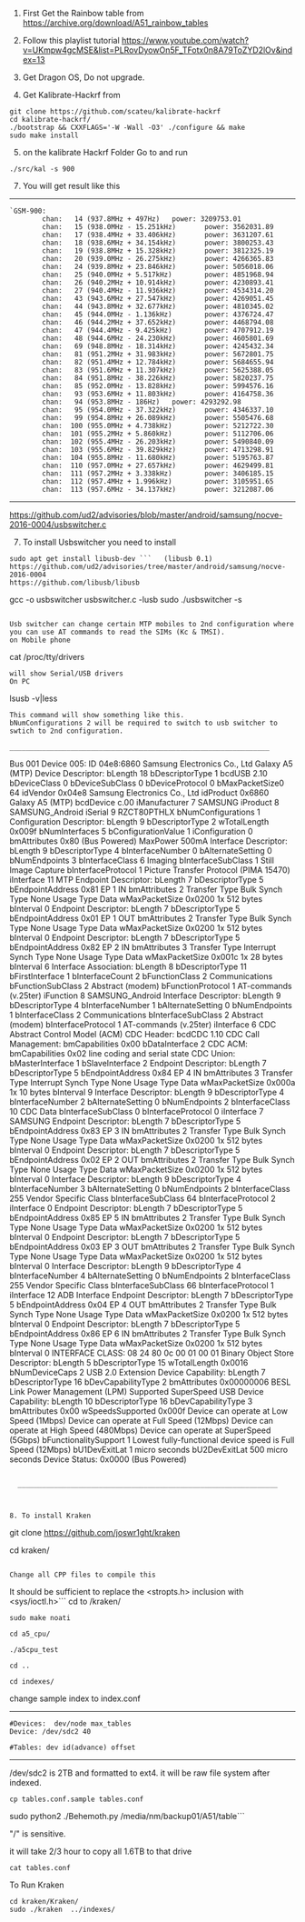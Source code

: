1. First Get the Rainbow table from  https://archive.org/download/A51_rainbow_tables
2. Follow this playlist tutorial https://www.youtube.com/watch?v=UKmpw4gcMSE&list=PLRovDyowOn5F_TFotx0n8A79ToZYD2lOv&index=13

3. Get Dragon OS, Do not upgrade.

4. Get Kalibrate-Hackrf from
```
git clone https://github.com/scateu/kalibrate-hackrf
cd kalibrate-hackrf/
./bootstrap && CXXFLAGS='-W -Wall -O3' ./configure && make
sudo make install
```
5. on the kalibrate Hackrf Folder Go to and run
```
./src/kal -s 900
```
7. You will get result like this

  ________________________________________________________________
```
`GSM-900:
        chan:   14 (937.8MHz + 497Hz)   power: 3209753.01
        chan:   15 (938.0MHz - 15.251kHz)       power: 3562031.89
        chan:   17 (938.4MHz + 33.406kHz)       power: 3631207.61
        chan:   18 (938.6MHz + 34.154kHz)       power: 3800253.43
        chan:   19 (938.8MHz + 15.328kHz)       power: 3812325.19
        chan:   20 (939.0MHz - 26.275kHz)       power: 4266365.83
        chan:   24 (939.8MHz + 23.846kHz)       power: 5056018.06
        chan:   25 (940.0MHz + 5.517kHz)        power: 4851968.94
        chan:   26 (940.2MHz + 10.914kHz)       power: 4230893.41
        chan:   27 (940.4MHz - 11.936kHz)       power: 4534314.20
        chan:   43 (943.6MHz + 27.547kHz)       power: 4269051.45
        chan:   44 (943.8MHz + 32.677kHz)       power: 4810345.02
        chan:   45 (944.0MHz - 1.136kHz)        power: 4376724.47
        chan:   46 (944.2MHz + 37.652kHz)       power: 4468794.08
        chan:   47 (944.4MHz - 9.425kHz)        power: 4707912.19
        chan:   48 (944.6MHz - 24.230kHz)       power: 4605801.69
        chan:   69 (948.8MHz - 18.314kHz)       power: 4245432.34
        chan:   81 (951.2MHz + 31.983kHz)       power: 5672801.75
        chan:   82 (951.4MHz + 12.784kHz)       power: 5684655.94
        chan:   83 (951.6MHz + 11.307kHz)       power: 5625388.05
        chan:   84 (951.8MHz - 38.226kHz)       power: 5820237.75
        chan:   85 (952.0MHz - 13.828kHz)       power: 5994576.16
        chan:   93 (953.6MHz + 11.803kHz)       power: 4164758.36
        chan:   94 (953.8MHz - 186Hz)   power: 4293292.98
        chan:   95 (954.0MHz - 37.322kHz)       power: 4346337.10
        chan:   99 (954.8MHz + 26.089kHz)       power: 5505476.68
        chan:  100 (955.0MHz + 4.738kHz)        power: 5212722.30
        chan:  101 (955.2MHz + 5.860kHz)        power: 5112706.06
        chan:  102 (955.4MHz - 26.203kHz)       power: 5490840.09
        chan:  103 (955.6MHz - 39.829kHz)       power: 4713298.91
        chan:  104 (955.8MHz - 11.680kHz)       power: 5195763.87
        chan:  110 (957.0MHz + 27.657kHz)       power: 4629499.81
        chan:  111 (957.2MHz + 3.338kHz)        power: 3406185.15
        chan:  112 (957.4MHz + 1.996kHz)        power: 3105951.65
        chan:  113 (957.6MHz - 34.137kHz)       power: 3212087.06
```  
________________________________________________________________



https://github.com/ud2/advisories/blob/master/android/samsung/nocve-2016-0004/usbswitcher.c

7. To install Usbswitcher you need to install
```
sudo apt get install libusb-dev ```   (libusb 0.1)
https://github.com/ud2/advisories/tree/master/android/samsung/nocve-2016-0004
https://github.com/libusb/libusb
```
gcc -o usbswitcher usbswitcher.c -lusb
sudo ./usbswitcher -s
```

Usb switcher can change certain MTP mobiles to 2nd configuration where you can use AT commands to read the SIMs (Kc & TMSI).
on Mobile phone
```
cat /proc/tty/drivers
```
will show Serial/USB drivers
On PC
```
lsusb -v|less
```
This command will show something like this.
bNumConfigurations 2 will be required to switch to usb switcher to swtich to 2nd configuration.

________________________________________________________________
```
Bus 001 Device 005: ID 04e8:6860 Samsung Electronics Co., Ltd Galaxy A5 (MTP)
Device Descriptor:
  bLength                18
  bDescriptorType         1
  bcdUSB               2.10
  bDeviceClass            0 
  bDeviceSubClass         0 
  bDeviceProtocol         0 
  bMaxPacketSize0        64
  idVendor           0x04e8 Samsung Electronics Co., Ltd
  idProduct          0x6860 Galaxy A5 (MTP)
  bcdDevice            c.00
  iManufacturer           7 SAMSUNG
  iProduct                8 SAMSUNG_Android
  iSerial                 9 RZCT80PTHLX
  bNumConfigurations      1
  Configuration Descriptor:
    bLength                 9
    bDescriptorType         2
    wTotalLength       0x009f
    bNumInterfaces          5
    bConfigurationValue     1
    iConfiguration          0 
    bmAttributes         0x80
      (Bus Powered)
    MaxPower              500mA
    Interface Descriptor:
      bLength                 9
      bDescriptorType         4
      bInterfaceNumber        0
      bAlternateSetting       0
      bNumEndpoints           3
      bInterfaceClass         6 Imaging
      bInterfaceSubClass      1 Still Image Capture
      bInterfaceProtocol      1 Picture Transfer Protocol (PIMA 15470)
      iInterface             11 MTP
      Endpoint Descriptor:
        bLength                 7
        bDescriptorType         5
        bEndpointAddress     0x81  EP 1 IN
        bmAttributes            2
          Transfer Type            Bulk
          Synch Type               None
          Usage Type               Data
        wMaxPacketSize     0x0200  1x 512 bytes
        bInterval               0
      Endpoint Descriptor:
        bLength                 7
        bDescriptorType         5
        bEndpointAddress     0x01  EP 1 OUT
        bmAttributes            2
          Transfer Type            Bulk
          Synch Type               None
          Usage Type               Data
        wMaxPacketSize     0x0200  1x 512 bytes
        bInterval               0
      Endpoint Descriptor:
        bLength                 7
        bDescriptorType         5
        bEndpointAddress     0x82  EP 2 IN
        bmAttributes            3
          Transfer Type            Interrupt
          Synch Type               None
          Usage Type               Data
        wMaxPacketSize     0x001c  1x 28 bytes
        bInterval               6
    Interface Association:
      bLength                 8
      bDescriptorType        11
      bFirstInterface         1
      bInterfaceCount         2
      bFunctionClass          2 Communications
      bFunctionSubClass       2 Abstract (modem)
      bFunctionProtocol       1 AT-commands (v.25ter)
      iFunction               8 SAMSUNG_Android
    Interface Descriptor:
      bLength                 9
      bDescriptorType         4
      bInterfaceNumber        1
      bAlternateSetting       0
      bNumEndpoints           1
      bInterfaceClass         2 Communications
      bInterfaceSubClass      2 Abstract (modem)
      bInterfaceProtocol      1 AT-commands (v.25ter)
      iInterface              6 CDC Abstract Control Model (ACM)
      CDC Header:
        bcdCDC               1.10
      CDC Call Management:
        bmCapabilities       0x00
        bDataInterface          2
      CDC ACM:
        bmCapabilities       0x02
          line coding and serial state
      CDC Union:
        bMasterInterface        1
        bSlaveInterface         2 
      Endpoint Descriptor:
        bLength                 7
        bDescriptorType         5
        bEndpointAddress     0x84  EP 4 IN
        bmAttributes            3
          Transfer Type            Interrupt
          Synch Type               None
          Usage Type               Data
        wMaxPacketSize     0x000a  1x 10 bytes
        bInterval               9
    Interface Descriptor:
      bLength                 9
      bDescriptorType         4
      bInterfaceNumber        2
      bAlternateSetting       0
      bNumEndpoints           2
      bInterfaceClass        10 CDC Data
      bInterfaceSubClass      0 
      bInterfaceProtocol      0 
      iInterface              7 SAMSUNG
      Endpoint Descriptor:
        bLength                 7
        bDescriptorType         5
        bEndpointAddress     0x83  EP 3 IN
        bmAttributes            2
          Transfer Type            Bulk
          Synch Type               None
          Usage Type               Data
        wMaxPacketSize     0x0200  1x 512 bytes
        bInterval               0
      Endpoint Descriptor:
        bLength                 7
        bDescriptorType         5
        bEndpointAddress     0x02  EP 2 OUT
        bmAttributes            2
          Transfer Type            Bulk
          Synch Type               None
          Usage Type               Data
        wMaxPacketSize     0x0200  1x 512 bytes
        bInterval               0
    Interface Descriptor:
      bLength                 9
      bDescriptorType         4
      bInterfaceNumber        3
      bAlternateSetting       0
      bNumEndpoints           2
      bInterfaceClass       255 Vendor Specific Class
      bInterfaceSubClass     64 
      bInterfaceProtocol      2 
      iInterface              0 
      Endpoint Descriptor:
        bLength                 7
        bDescriptorType         5
        bEndpointAddress     0x85  EP 5 IN
        bmAttributes            2
          Transfer Type            Bulk
          Synch Type               None
          Usage Type               Data
        wMaxPacketSize     0x0200  1x 512 bytes
        bInterval               0
      Endpoint Descriptor:
        bLength                 7
        bDescriptorType         5
        bEndpointAddress     0x03  EP 3 OUT
        bmAttributes            2
          Transfer Type            Bulk
          Synch Type               None
          Usage Type               Data
        wMaxPacketSize     0x0200  1x 512 bytes
        bInterval               0
    Interface Descriptor:
      bLength                 9
      bDescriptorType         4
      bInterfaceNumber        4
      bAlternateSetting       0
      bNumEndpoints           2
      bInterfaceClass       255 Vendor Specific Class
      bInterfaceSubClass     66 
      bInterfaceProtocol      1 
      iInterface             12 ADB Interface
      Endpoint Descriptor:
        bLength                 7
        bDescriptorType         5
        bEndpointAddress     0x04  EP 4 OUT
        bmAttributes            2
          Transfer Type            Bulk
          Synch Type               None
          Usage Type               Data
        wMaxPacketSize     0x0200  1x 512 bytes
        bInterval               0
      Endpoint Descriptor:
        bLength                 7
        bDescriptorType         5
        bEndpointAddress     0x86  EP 6 IN
        bmAttributes            2
          Transfer Type            Bulk
          Synch Type               None
          Usage Type               Data
        wMaxPacketSize     0x0200  1x 512 bytes
        bInterval               0
        INTERFACE CLASS:  08 24 80 0c 00 01 00 01
Binary Object Store Descriptor:
  bLength                 5
  bDescriptorType        15
  wTotalLength       0x0016
  bNumDeviceCaps          2
  USB 2.0 Extension Device Capability:
    bLength                 7
    bDescriptorType        16
    bDevCapabilityType      2
    bmAttributes   0x00000006
      BESL Link Power Management (LPM) Supported
  SuperSpeed USB Device Capability:
    bLength                10
    bDescriptorType        16
    bDevCapabilityType      3
    bmAttributes         0x00
    wSpeedsSupported   0x000f
      Device can operate at Low Speed (1Mbps)
      Device can operate at Full Speed (12Mbps)
      Device can operate at High Speed (480Mbps)
      Device can operate at SuperSpeed (5Gbps)
    bFunctionalitySupport   1
      Lowest fully-functional device speed is Full Speed (12Mbps)
    bU1DevExitLat           1 micro seconds
    bU2DevExitLat         500 micro seconds
Device Status:     0x0000
  (Bus Powered)

```
  
  ________________________________________________________________
  
  
  
8. To install Kraken
```

git clone https://github.com/joswr1ght/kraken

cd kraken/
```

Change all CPP files to compile this
```

It should be sufficient to replace the <stropts.h> inclusion with <sys/ioctl.h>```
cd to /kraken/
```
sudo make noati

cd a5_cpu/

./a5cpu_test 

cd ..

cd indexes/
```
change sample index to index.conf
  ________________________________________________________________
  ```
#Devices:  dev/node max_tables
Device: /dev/sdc2 40

#Tables: dev id(advance) offset
  ```
  ________________________________________________________________
 /dev/sdc2 is 2TB and formatted to ext4.
 it will be raw file system after indexed.

```
cp tables.conf.sample tables.conf
```
sudo python2 ./Behemoth.py /media/nm/backup01/A51/table```

"/" is sensitive.

it will take 2/3 hour to copy all 1.6TB to that drive
```
cat tables.conf
```

To Run Kraken
```
cd kraken/Kraken/
sudo ./kraken  ../indexes/
```
